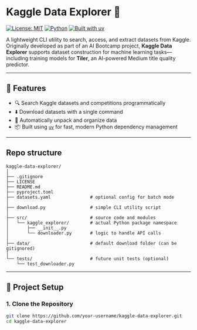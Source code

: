 # Kaggle Data Explorer 🧭

[![License: MIT](https://img.shields.io/badge/License-MIT-blue.svg)](LICENSE)
[![Python](https://img.shields.io/badge/Python-3.10+-blue.svg)](https://www.python.org/)
[![Built with uv](https://img.shields.io/badge/Built%20with-uv-%23f7df1e)](https://github.com/astral-sh/uv)

A lightweight CLI utility to search, access, and extract datasets from Kaggle.  
Originally developed as part of an AI Bootcamp project, **Kaggle Data Explorer** supports dataset construction for machine learning tasks—including training models for **Tiler**, an AI-powered Medium title quality predictor.

---

## 🚀 Features

- 🔍 Search Kaggle datasets and competitions programmatically
- ⬇️ Download datasets with a single command
- 📁 Automatically unpack and organize data
- 📦 Built using [`uv`](https://github.com/astral-sh/uv) for fast, modern Python dependency management

---
## Repo structure

```
kaggle-data-explorer/
│
├── .gitignore
├── LICENSE
├── README.md
├── pyproject.toml
├── datasets.yaml               # optional config for batch mode
│
├── download.py                 # simple CLI utility script
│
├── src/                        # source code and modules
│   └── kaggle_explorer/        # actual Python package namespace
│       ├── __init__.py
│       └── downloader.py       # logic to handle API calls
│
├── data/                       # default download folder (can be gitignored)
│
└── tests/                      # future unit tests (optional)
    └── test_downloader.py
```
---

## 📂 Project Setup

### 1. Clone the Repository

```bash
git clone https://github.com/your-username/kaggle-data-explorer.git
cd kaggle-data-explorer
